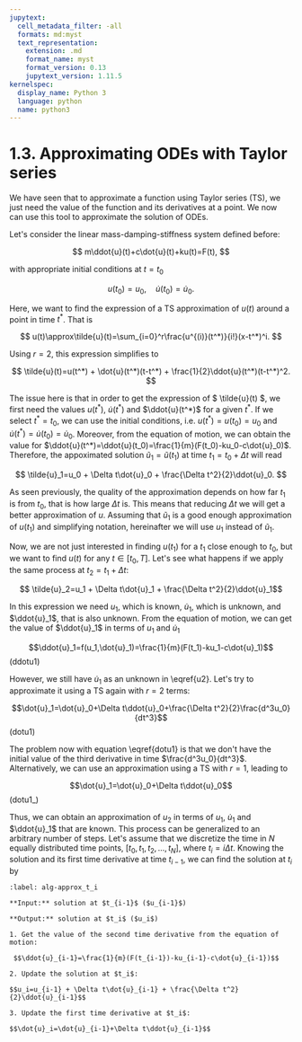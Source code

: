 ```yaml
---
jupytext:
  cell_metadata_filter: -all
  formats: md:myst
  text_representation:
    extension: .md
    format_name: myst
    format_version: 0.13
    jupytext_version: 1.11.5
kernelspec:
  display_name: Python 3
  language: python
  name: python3
---
```


# 1.3. Approximating ODEs with Taylor series

We have seen that to approximate a function using Taylor series (TS), we just need the value of the function and its derivatives at a point. We now can use this tool to approximate the solution of ODEs. 

Let's consider the linear mass-damping-stiffness system defined before:

$$ m\ddot{u}(t)+c\dot{u}(t)+ku(t)=F(t), $$

with appropriate initial conditions at $t=t_0$

$$ u(t_0)=u_0,\quad\dot{u}(t_0)=\dot{u}_0. $$

Here, we want to find the expression of a TS approximation of $u(t)$ around a point in time $t^*$. That is

$$ u(t)\approx\tilde{u}(t)=\sum_{i=0}^r\frac{u^{(i)}(t^*)}{i!}(x-t^*)^i. $$

Using $r=2$, this expression simplifies to

$$ \tilde{u}(t)=u(t^*) + \dot{u}(t^*)(t-t^*) + \frac{1}{2}\ddot{u}(t^*)(t-t^*)^2. $$

The issue here is that in order to get the expression of $ \tilde{u}(t) $, we first need the values $u(t^*)$, $\dot{u}(t^*)$ and $\ddot{u}(t^*)$ for a given $t^*$. If we select $t^*=t_0$, we can use the initial conditions, i.e. $u(t^*)=u(t_0)=u_0$ and $\dot{u}(t^*)=\dot{u}(t_0)=\dot{u}_0$. Moreover, from the equation of motion, we can obtain the value for $\ddot{u}(t^*)=\ddot{u}(t_0)=\frac{1}{m}(F(t_0)-ku_0-c\dot{u}_0)$. Therefore, the appoximated solution $\tilde{u}_1=\tilde{u}(t_1)$ at time $t_1=t_0+Δ t$ will read 

$$ \tilde{u}_1=u_0 + \Delta t\dot{u}_0 + \frac{\Delta t^2}{2}\ddot{u}_0. $$

As seen previously, the quality of the approximation depends on how far $t_1$ is from $t_0$, that is how large $\Delta t$ is. This means that reducing $\Delta t$ we will get a better approximation of $u$. Assuming that $\tilde{u}_1$ is a good enough approximation of $u(t_1)$ and simplifying notation, hereinafter we will use $u_1$ instead of $\tilde{u}_1$. 

Now, we are not just interested in finding $u(t_1)$ for a $t_1$ close enough to $t_0$, but we want to find $u(t)$ for any $t\in[t_0,T]$. Let's see what happens if we apply the same process at $t_2=t_1 + \Delta t$:

$$ \tilde{u}_2=u_1 + \Delta t\dot{u}_1 + \frac{\Delta t^2}{2}\ddot{u}_1$$

In this expression we need $u_1$, which is known, $\dot{u}_1$, which is unknown, and $\ddot{u}_1$, that is also unknown. From the equation of motion, we can get the value of $\ddot{u}_1$ in terms of $u_1$ and $\dot{u}_1$

$$\ddot{u}_1=f(u_1,\dot{u}_1)=\frac{1}{m}(F(t_1)-ku_1-c\dot{u}_1)$$ (ddotu1)

However, we still have $\dot{u}_1$ as an unknown in \eqref{u2}. Let's try to approximate it using a TS again with $r=2$ terms:

$$\dot{u}_1=\dot{u}_0+\Delta t\ddot{u}_0+\frac{\Delta t^2}{2}\frac{d^3u_0}{dt^3}$$ (dotu1)

The problem now with equation \eqref{dotu1} is that we don't have the initial value of the third derivative in time $\frac{d^3u_0}{dt^3}$. Alternatively, we can use an approximation using a TS with $r=1$, leading to 

$$\dot{u}_1=\dot{u}_0+\Delta t\ddot{u}_0$$ (dotu1_)

Thus, we can obtain an approximation of $u_2$ in terms of $u_1$, $\dot{u}_1$ and $\ddot{u}_1$ that are known. This process can be generalized to an arbitrary number of steps. Let's assume that we discretize the time in $N$ equally distributed time points, $[t_0,t_1,t_2,...,t_N]$, where $t_i=i\Delta t$. Knowing the solution and its first time derivative at time $t_{i-1}$, we can find the solution at $t_i$ by

```{prf:algorithm} Approximating the solution at $t_i$
:label: alg-approx_t_i

**Input:** solution at $t_{i-1}$ ($u_{i-1}$)

**Output:** solution at $t_i$ ($u_i$)

1. Get the value of the second time derivative from the equation of motion:

 $$\ddot{u}_{i-1}=\frac{1}{m}(F(t_{i-1})-ku_{i-1}-c\dot{u}_{i-1})$$

2. Update the solution at $t_i$: 

$$u_i=u_{i-1} + \Delta t\dot{u}_{i-1} + \frac{\Delta t^2}{2}\ddot{u}_{i-1}$$

3. Update the first time derivative at $t_i$: 

$$\dot{u}_i=\dot{u}_{i-1}+\Delta t\ddot{u}_{i-1}$$

```